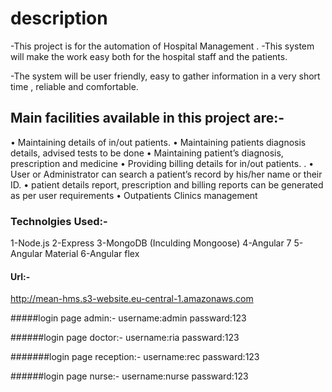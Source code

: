 # description

-This project is for the automation of Hospital Management .
-This system will make the work easy both for the hospital staff and the patients.

-The system will be user friendly, easy to gather information in a very short time , reliable and comfortable.


## Main facilities available in this project are:-
•	Maintaining details of in/out patients.
•	Maintaining patients diagnosis details, advised tests to be done
•	Maintaining patient’s  diagnosis, prescription and medicine 
•	Providing billing details for in/out patients.   .
•	User or Administrator can search a patient’s record by his/her name or their ID.
•	patient details report, prescription and billing reports can   be generated   as per user requirements
•	Outpatients Clinics management




### Technolgies Used:-

1-Node.js
2-Express
3-MongoDB (Inculding Mongoose)
4-Angular 7
5-Angular Material
6-Angular flex

#### Url:-
http://mean-hms.s3-website.eu-central-1.amazonaws.com

#####login page admin:-
username:admin passward:123

######login page doctor:-
username:ria passward:123

#######login page reception:-
username:rec passward:123

######login page nurse:-
username:nurse passward:123








